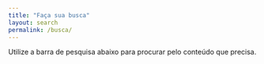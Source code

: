 ```yaml
---
title: "Faça sua busca"
layout: search
permalink: /busca/
---
```


Utilize a barra de pesquisa abaixo para procurar pelo conteúdo que precisa.


